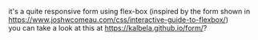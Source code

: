 it's a quite responsive form using flex-box (inspired by the form shown in https://www.joshwcomeau.com/css/interactive-guide-to-flexbox/) <br/>
you can take a look at this at https://kalbela.github.io/form/?

